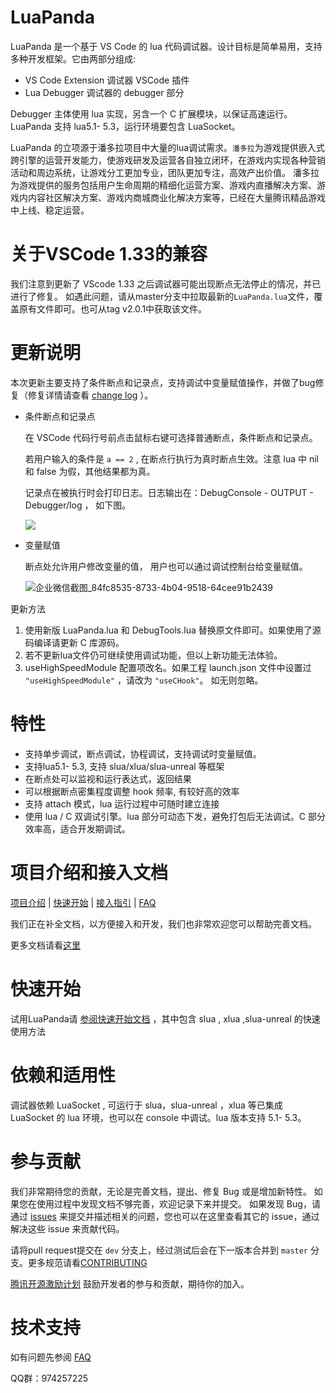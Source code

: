 # LuaPanda

LuaPanda 是一个基于 VS Code 的 lua 代码调试器。设计目标是简单易用，支持多种开发框架。它由两部分组成:

- VS Code Extension  调试器 VSCode 插件
- Lua Debugger  调试器的 debugger 部分

Debugger 主体使用 lua 实现，另含一个 C 扩展模块，以保证高速运行。
LuaPanda 支持 lua5.1- 5.3，运行环境要包含 LuaSocket。

LuaPanda 的立项源于潘多拉项目中大量的lua调试需求。`潘多拉`为游戏提供嵌入式跨引擎的运营开发能力，使游戏研发及运营各自独立闭环，在游戏内实现各种营销活动和周边系统，让游戏分工更加专业，团队更加专注，高效产出价值。
潘多拉为游戏提供的服务包括用户生命周期的精细化运营方案、游戏内直播解决方案、游戏内内容社区解决方案、游戏内商城商业化解决方案等，已经在大量腾讯精品游戏中上线、稳定运营。



# 关于VSCode 1.33的兼容

我们注意到更新了 VScode 1.33 之后调试器可能出现断点无法停止的情况，并已进行了修复。
如遇此问题，请从master分支中拉取最新的`LuaPanda.lua`文件，覆盖原有文件即可。也可从tag v2.0.1中获取该文件。



# 更新说明

本次更新主要支持了条件断点和记录点，支持调试中变量赋值操作，并做了bug修复（修复详情请查看 [change log](https://github.com/Tencent/LuaPanda/blob/master/CHANGELOG.md) ）。

+ 条件断点和记录点

  在 VSCode 代码行号前点击鼠标右键可选择普通断点，条件断点和记录点。

  若用户输入的条件是 `a == 2` , 在断点行执行为真时断点生效。注意 lua 中 nil 和 false 为假，其他结果都为真。

  记录点在被执行时会打印日志。日志输出在：DebugConsole - OUTPUT - Debugger/log ， 如下图。

  ![](https://github.com/Tencent/LuaPanda/blob/dev/Docs/static/feature-introduction/logpoint-log.png?raw=true)



+ 变量赋值

  断点处允许用户修改变量的值， 用户也可以通过调试控制台给变量赋值。

  ![企业微信截图_84fc8535-8733-4b04-9518-64cee91b2439](https://github.com/Tencent/LuaPanda/blob/dev/Docs/static/feature-introduction/set-var-value.gif?raw=true)





更新方法

1. 使用新版 LuaPanda.lua 和 DebugTools.lua 替换原文件即可。如果使用了源码编译请更新 C 库源码。
2. 若不更新lua文件仍可继续使用调试功能，但以上新功能无法体验。
3. useHighSpeedModule 配置项改名。如果工程 launch.json 文件中设置过 `"useHighSpeedModule"` ，请改为 `"useCHook"`。 如无则忽略。 



# 特性

+ 支持单步调试，断点调试，协程调试，支持调试时变量赋值。
+ 支持lua5.1- 5.3, 支持 slua/xlua/slua-unreal 等框架
+ 在断点处可以监视和运行表达式，返回结果
+ 可以根据断点密集程度调整 hook 频率, 有较好高的效率
+ 支持 attach 模式，lua 运行过程中可随时建立连接
+ 使用 lua / C 双调试引擎。lua 部分可动态下发，避免打包后无法调试。C 部分效率高，适合开发期调试。



# 项目介绍和接入文档

[项目介绍](./Docs/Manual/feature-introduction.md)	| [快速开始](./Docs/Manual/quick-use.md) | [接入指引](./Docs/Manual/access-guidelines.md) | [FAQ](./Docs/Manual/FAQ.md) 

我们正在补全文档，以方便接入和开发，我们也非常欢迎您可以帮助完善文档。

更多文档请看[这里](./Docs/README.md)




# 快速开始

试用LuaPanda请 [参阅快速开始文档](./Docs/Manual/quick-use.md) ，其中包含 slua , xlua ,slua-unreal 的快速使用方法



# 依赖和适用性

调试器依赖 LuaSocket , 可运行于 slua，slua-unreal ，xlua 等已集成 LuaSocket 的 lua 环境，也可以在 console 中调试。lua 版本支持 5.1- 5.3。



# 参与贡献

我们非常期待您的贡献，无论是完善文档，提出、修复 Bug 或是增加新特性。
如果您在使用过程中发现文档不够完善，欢迎记录下来并提交。
如果发现 Bug，请通过 [issues](https://github.com/Tencent/LuaPanda/issues) 来提交并描述相关的问题，您也可以在这里查看其它的 issue，通过解决这些 issue 来贡献代码。

请将pull request提交在 `dev` 分支上，经过测试后会在下一版本合并到 `master` 分支。更多规范请看[CONTRIBUTING](./CONTRIBUTING.md)

[腾讯开源激励计划](https://opensource.tencent.com/contribution) 鼓励开发者的参与和贡献，期待你的加入。



# 技术支持

如有问题先参阅 [FAQ](./Docs/Manual/FAQ.md) 

QQ群：974257225
